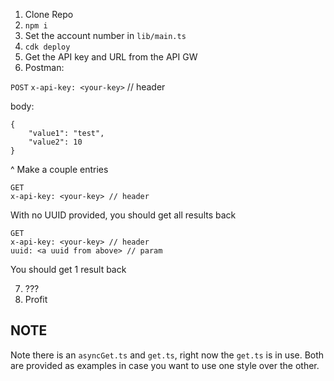 1. Clone Repo
2. `npm i`
3. Set the account number in `lib/main.ts`
4. `cdk deploy`
5. Get the API key and URL from the API GW
6. Postman:

`POST`
`x-api-key: <your-key>` // header

body:

```
{
    "value1": "test",
    "value2": 10
}
```

^ Make a couple entries

```
GET
x-api-key: <your-key> // header
```

With no UUID provided, you should get all results back

```
GET
x-api-key: <your-key> // header
uuid: <a uuid from above> // param
```

You should get 1 result back

7. ???
8. Profit

## NOTE

Note there is an `asyncGet.ts` and `get.ts`, right now the `get.ts` is in use. Both are provided as examples in case you want to use one style over the other.
